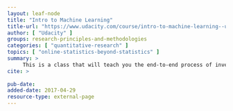 ```yaml
---
layout: leaf-node
title: "Intro to Machine Learning"
title-url: "https://www.udacity.com/course/intro-to-machine-learning--ud120"
author: [ "Udacity" ]
groups: research-principles-and-methodologies
categories: [ "quantitative-research" ]
topics: [ "online-statistics-beyond-statistics" ]
summary: > 
     This is a class that will teach you the end-to-end process of investigating data through a machine learning lens. It will teach you how to extract and identify useful features that best represent your data, a few of the most important machine learning algorithms, and how to evaluate the performance of your machine learning algorithms. 
cite: >
     
pub-date: 
added-date: 2017-04-29
resource-type: external-page
---
```

